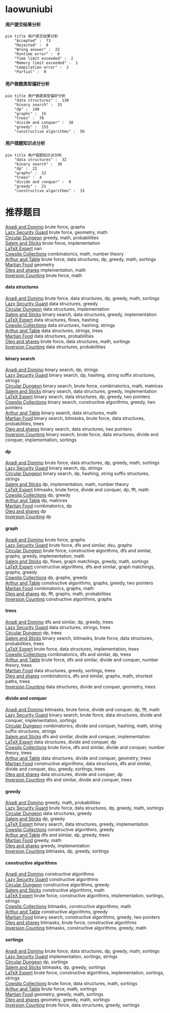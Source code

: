 # laowuniubi
<!-- tabs:start -->
#### **用户提交结果分析**

```mermaid
pie title 用户提交结果分析
    "Accepted" :  73
    "Rejected" :  0
    "Wrong answer" :  22
    "Runtime error" :  0
    "Time limit exceeded" :  2
    "Memory limit exceeded" :  1
    "Compilation error" :  2
    "Partial" :  0
```
#### **用户做题类型偏好分析**

```mermaid
pie title 用户做题类型偏好分析
    "data structures" :  130
    "binary search" :  33
    "dp" :  148
    "graphs" :  15
    "trees" :  70
    "divide and conquer" :  10
    "greedy" :  153
    "constructive algorithms" :  56
```
#### **用户错题知识点分析**

```mermaid
pie title 用户错题知识点分析
    "data structures" :  32
    "binary search" :  30
    "dp" :  22
    "graphs" :  22
    "trees" :  4
    "divide and conquer" :  0
    "greedy" :  21
    "constructive algorithms" :  15
```
<!-- tabs:end -->
# 推荐题目
[Anadi and Domino](https://codeforces.com/contest/1230/problem/C)		brute force,
                        graphs		  
[Lazy Security Guard](http://codeforces.com/problemset/problem/859/B)		brute force,
                        geometry,
                        math		  
[Circular Dungeon](http://codeforces.com/problemset/problem/1380/G)		greedy,
                        math,
                        probabilities		  
[Salem and Sticks](http://codeforces.com/problemset/problem/1105/A)		brute force,
                        implementation		  
[LaTeX Expert](http://codeforces.com/problemset/problem/1090/B)		nan		  
[Cowslip Collections](http://codeforces.com/problemset/problem/645/F)		combinatorics,
                        math,
                        number theory		  
[Arthur and Table](http://codeforces.com/problemset/problem/557/C)		brute force,
                        data structures,
                        dp,
                        greedy,
                        math,
                        sortings		  
[Martian Food](http://codeforces.com/problemset/problem/77/E)		geometry		  
[Oleg and shares](http://codeforces.com/problemset/problem/793/A)		implementation,
                        math		  
[Inversion Counting](http://codeforces.com/problemset/problem/911/D)		brute force,
                        math		  
<!-- tabs:start -->
#### **data structures**
[Anadi and Domino](http://codeforces.com/problemset/problem/557/C)		brute force,
                        data structures,
                        dp,
                        greedy,
                        math,
                        sortings		  
[Lazy Security Guard](http://codeforces.com/problemset/problem/625/E)		data structures,
                        greedy		  
[Circular Dungeon](http://codeforces.com/problemset/problem/69/E)		data structures,
                        implementation		  
[Salem and Sticks](http://codeforces.com/problemset/problem/1208/D)		binary search,
                        data structures,
                        greedy,
                        implementation		  
[LaTeX Expert](http://codeforces.com/problemset/problem/877/F)		data structures,
                        flows,
                        hashing		  
[Cowslip Collections](http://codeforces.com/problemset/problem/1320/D)		data structures,
                        hashing,
                        strings		  
[Arthur and Table](http://codeforces.com/problemset/problem/620/F)		data structures,
                        strings,
                        trees		  
[Martian Food](http://codeforces.com/problemset/problem/840/D)		data structures,
                        probabilities		  
[Oleg and shares](http://codeforces.com/problemset/problem/538/F)		brute force,
                        data structures,
                        math,
                        sortings		  
[Inversion Counting](http://codeforces.com/problemset/problem/896/C)		data structures,
                        probabilities		  
#### **binary search**
[Anadi and Domino](http://codeforces.com/problemset/problem/1310/C)		binary search,
                        dp,
                        strings		  
[Lazy Security Guard](http://codeforces.com/problemset/problem/126/B)		binary search,
                        dp,
                        hashing,
                        string suffix structures,
                        strings		  
[Circular Dungeon](http://codeforces.com/problemset/problem/837/F)		binary search,
                        brute force,
                        combinatorics,
                        math,
                        matrices		  
[Salem and Sticks](http://codeforces.com/problemset/problem/1208/D)		binary search,
                        data structures,
                        greedy,
                        implementation		  
[LaTeX Expert](http://codeforces.com/problemset/problem/1492/C)		binary search,
                        data structures,
                        dp,
                        greedy,
                        two pointers		  
[Cowslip Collections](http://codeforces.com/problemset/problem/1463/D)		binary search,
                        constructive algorithms,
                        greedy,
                        two pointers		  
[Arthur and Table](http://codeforces.com/problemset/problem/1490/G)		binary search,
                        data structures,
                        math		  
[Martian Food](http://codeforces.com/problemset/problem/1479/D)		binary search,
                        bitmasks,
                        brute force,
                        data structures,
                        probabilities,
                        trees		  
[Oleg and shares](http://codeforces.com/problemset/problem/1436/E)		binary search,
                        data structures,
                        two pointers		  
[Inversion Counting](http://codeforces.com/problemset/problem/1461/D)		binary search,
                        brute force,
                        data structures,
                        divide and conquer,
                        implementation,
                        sortings		  
#### **dp**
[Anadi and Domino](http://codeforces.com/problemset/problem/557/C)		brute force,
                        data structures,
                        dp,
                        greedy,
                        math,
                        sortings		  
[Lazy Security Guard](http://codeforces.com/problemset/problem/1310/C)		binary search,
                        dp,
                        strings		  
[Circular Dungeon](http://codeforces.com/problemset/problem/126/B)		binary search,
                        dp,
                        hashing,
                        string suffix structures,
                        strings		  
[Salem and Sticks](http://codeforces.com/problemset/problem/1107/D)		dp,
                        implementation,
                        math,
                        number theory		  
[LaTeX Expert](https://codeforces.com/contest/663/problem/E)		bitmasks,
                        brute force,
                        divide and conquer,
                        dp,
                        fft,
                        math		  
[Cowslip Collections](http://codeforces.com/problemset/problem/578/D)		dp,
                        greedy		  
[Arthur and Table](http://codeforces.com/problemset/problem/593/E)		dp,
                        matrices		  
[Martian Food](http://codeforces.com/problemset/problem/840/C)		combinatorics,
                        dp		  
[Oleg and shares](http://codeforces.com/problemset/problem/455/A)		dp		  
[Inversion Counting](https://codeforces.com/contest/1013/problem/E)		dp		  
#### **graph**
[Anadi and Domino](https://codeforces.com/contest/1230/problem/C)		brute force,
                        graphs		  
[Lazy Security Guard](https://codeforces.com/contest/218/problem/C)		brute force,
                        dfs and similar,
                        dsu,
                        graphs		  
[Circular Dungeon](http://codeforces.com/problemset/problem/1487/C)		brute force,
                        constructive algorithms,
                        dfs and similar,
                        graphs,
                        greedy,
                        implementation,
                        math		  
[Salem and Sticks](http://codeforces.com/problemset/problem/1437/C)		dp,
                        flows,
                        graph matchings,
                        greedy,
                        math,
                        sortings		  
[LaTeX Expert](http://codeforces.com/problemset/problem/1470/D)		constructive algorithms,
                        dfs and similar,
                        graph matchings,
                        graphs,
                        greedy		  
[Cowslip Collections](http://codeforces.com/problemset/problem/1476/C)		dp,
                        graphs,
                        greedy		  
[Arthur and Table](http://codeforces.com/problemset/problem/1304/D)		constructive algorithms,
                        graphs,
                        greedy,
                        two pointers		  
[Martian Food](http://codeforces.com/problemset/problem/1475/C)		combinatorics,
                        graphs,
                        math		  
[Oleg and shares](http://codeforces.com/problemset/problem/553/E)		dp,
                        fft,
                        graphs,
                        math,
                        probabilities		  
[Inversion Counting](http://codeforces.com/problemset/problem/1495/C)		constructive algorithms,
                        graphs		  
#### **trees**
[Anadi and Domino](http://codeforces.com/problemset/problem/274/B)		dfs and similar,
                        dp,
                        greedy,
                        trees		  
[Lazy Security Guard](http://codeforces.com/problemset/problem/620/F)		data structures,
                        strings,
                        trees		  
[Circular Dungeon](http://codeforces.com/problemset/problem/1276/D)		dp,
                        trees		  
[Salem and Sticks](http://codeforces.com/problemset/problem/1479/D)		binary search,
                        bitmasks,
                        brute force,
                        data structures,
                        probabilities,
                        trees		  
[LaTeX Expert](http://codeforces.com/problemset/problem/1511/C)		brute force,
                        data structures,
                        implementation,
                        trees		  
[Cowslip Collections](http://codeforces.com/problemset/problem/1499/F)		combinatorics,
                        dfs and similar,
                        dp,
                        trees		  
[Arthur and Table](http://codeforces.com/problemset/problem/1491/E)		brute force,
                        dfs and similar,
                        divide and conquer,
                        number theory,
                        trees		  
[Martian Food](http://codeforces.com/problemset/problem/1466/D)		data structures,
                        greedy,
                        sortings,
                        trees		  
[Oleg and shares](http://codeforces.com/problemset/problem/1495/D)		combinatorics,
                        dfs and similar,
                        graphs,
                        math,
                        shortest paths,
                        trees		  
[Inversion Counting](http://codeforces.com/problemset/problem/1303/G)		data structures,
                        divide and conquer,
                        geometry,
                        trees		  
#### **divide and conquer**
[Anadi and Domino](https://codeforces.com/contest/663/problem/E)		bitmasks,
                        brute force,
                        divide and conquer,
                        dp,
                        fft,
                        math		  
[Lazy Security Guard](http://codeforces.com/problemset/problem/1461/D)		binary search,
                        brute force,
                        data structures,
                        divide and conquer,
                        implementation,
                        sortings		  
[Circular Dungeon](http://codeforces.com/problemset/problem/1466/G)		combinatorics,
                        divide and conquer,
                        hashing,
                        math,
                        string suffix structures,
                        strings		  
[Salem and Sticks](http://codeforces.com/problemset/problem/1490/D)		dfs and similar,
                        divide and conquer,
                        implementation		  
[LaTeX Expert](https://codeforces.com/contest/1483/problem/C)		data structures,
                        divide and conquer,
                        dp		  
[Cowslip Collections](http://codeforces.com/problemset/problem/1491/E)		brute force,
                        dfs and similar,
                        divide and conquer,
                        number theory,
                        trees		  
[Arthur and Table](http://codeforces.com/problemset/problem/1303/G)		data structures,
                        divide and conquer,
                        geometry,
                        trees		  
[Martian Food](http://codeforces.com/problemset/problem/1494/D)		constructive algorithms,
                        data structures,
                        dfs and similar,
                        divide and conquer,
                        dsu,
                        greedy,
                        sortings,
                        trees		  
[Oleg and shares](http://codeforces.com/problemset/problem/1482/E)		data structures,
                        divide and conquer,
                        dp		  
[Inversion Counting](http://codeforces.com/problemset/problem/566/C)		dfs and similar,
                        divide and conquer,
                        trees		  
#### **greedy**
[Anadi and Domino](http://codeforces.com/problemset/problem/1380/G)		greedy,
                        math,
                        probabilities		  
[Lazy Security Guard](http://codeforces.com/problemset/problem/557/C)		brute force,
                        data structures,
                        dp,
                        greedy,
                        math,
                        sortings		  
[Circular Dungeon](http://codeforces.com/problemset/problem/625/E)		data structures,
                        greedy		  
[Salem and Sticks](http://codeforces.com/problemset/problem/578/D)		dp,
                        greedy		  
[LaTeX Expert](http://codeforces.com/problemset/problem/1208/D)		binary search,
                        data structures,
                        greedy,
                        implementation		  
[Cowslip Collections](http://codeforces.com/problemset/problem/1474/E)		constructive algorithms,
                        greedy		  
[Arthur and Table](http://codeforces.com/problemset/problem/274/B)		dfs and similar,
                        dp,
                        greedy,
                        trees		  
[Martian Food](http://codeforces.com/problemset/problem/1447/B)		greedy,
                        math		  
[Oleg and shares](http://codeforces.com/problemset/problem/1392/C)		greedy,
                        implementation		  
[Inversion Counting](https://codeforces.com/contest/418/problem/B)		bitmasks,
                        dp,
                        greedy,
                        sortings		  
#### **constructive algorithms**
[Anadi and Domino](https://codeforces.com/contest/1173/problem/F)		constructive algorithms		  
[Lazy Security Guard](http://codeforces.com/problemset/problem/1276/E)		constructive algorithms		  
[Circular Dungeon](http://codeforces.com/problemset/problem/1474/E)		constructive algorithms,
                        greedy		  
[Salem and Sticks](https://codeforces.com/contest/967/problem/E)		constructive algorithms,
                        math		  
[LaTeX Expert](http://codeforces.com/problemset/problem/1316/B)		brute force,
                        constructive algorithms,
                        implementation,
                        sortings,
                        strings		  
[Cowslip Collections](http://codeforces.com/problemset/problem/1438/D)		bitmasks,
                        constructive algorithms,
                        math		  
[Arthur and Table](http://codeforces.com/problemset/problem/1493/A)		constructive algorithms,
                        greedy		  
[Martian Food](http://codeforces.com/problemset/problem/1463/D)		binary search,
                        constructive algorithms,
                        greedy,
                        two pointers		  
[Oleg and shares](https://codeforces.com/contest/1456/problem/B)		bitmasks,
                        brute force,
                        constructive algorithms		  
[Inversion Counting](http://codeforces.com/problemset/problem/1492/D)		bitmasks,
                        constructive algorithms,
                        greedy,
                        math		  
#### **sortings**
[Anadi and Domino](http://codeforces.com/problemset/problem/557/C)		brute force,
                        data structures,
                        dp,
                        greedy,
                        math,
                        sortings		  
[Lazy Security Guard](http://codeforces.com/problemset/problem/141/A)		implementation,
                        sortings,
                        strings		  
[Circular Dungeon](http://codeforces.com/problemset/problem/864/E)		dp,
                        sortings		  
[Salem and Sticks](https://codeforces.com/contest/418/problem/B)		bitmasks,
                        dp,
                        greedy,
                        sortings		  
[LaTeX Expert](http://codeforces.com/problemset/problem/1316/B)		brute force,
                        constructive algorithms,
                        implementation,
                        sortings,
                        strings		  
[Cowslip Collections](http://codeforces.com/problemset/problem/538/F)		brute force,
                        data structures,
                        math,
                        sortings		  
[Arthur and Table](http://codeforces.com/problemset/problem/1213/D2)		brute force,
                        math,
                        sortings		  
[Martian Food](https://codeforces.com/contest/1496/problem/C)		geometry,
                        greedy,
                        math,
                        sortings		  
[Oleg and shares](http://codeforces.com/problemset/problem/1495/A)		geometry,
                        greedy,
                        math,
                        sortings		  
[Inversion Counting](http://codeforces.com/problemset/problem/1497/A)		brute force,
                        data structures,
                        greedy,
                        sortings		  
<!-- tabs:end -->
